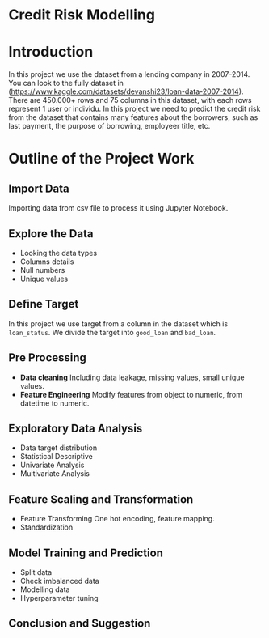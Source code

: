 # Credit Risk Modelling

# Introduction
In this project we use the dataset from a lending company in 2007-2014. You can look to the fully dataset in (https://www.kaggle.com/datasets/devanshi23/loan-data-2007-2014). There are 450.000+ rows and 75 columns in this dataset, with each rows represent 1 user or individu.
In this project we need to predict the credit risk from the dataset that contains many features about the borrowers, such as last payment, the purpose of borrowing, employeer title, etc.

# Outline of the Project Work
## Import Data
Importing data from csv file to process it using Jupyter Notebook.

## Explore the Data
- Looking the data types
- Columns details
- Null numbers
- Unique values

## Define Target
In this project we use target from a column in the dataset which is `loan_status`. We divide the target into `good_loan` and `bad_loan`.

## Pre Processing
- **Data cleaning**
  Including data leakage, missing values, small unique values.
- **Feature Engineering**
  Modify features from object to numeric, from datetime to numeric.

## Exploratory Data Analysis
- Data target distribution
- Statistical Descriptive
- Univariate Analysis
- Multivariate Analysis

## Feature Scaling and Transformation
- Feature Transforming
  One hot encoding, feature mapping.
- Standardization

## Model Training and Prediction
- Split data
- Check imbalanced data
- Modelling data
- Hyperparameter tuning

## Conclusion and Suggestion
